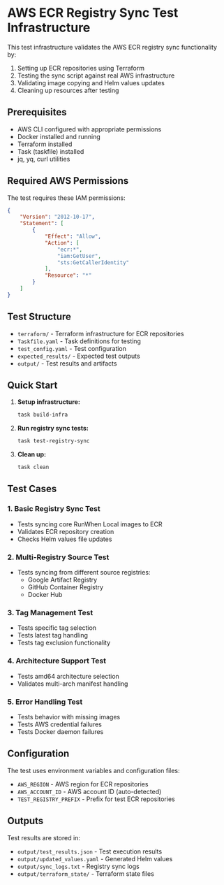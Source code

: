 # AWS ECR Registry Sync Test Infrastructure

This test infrastructure validates the AWS ECR registry sync functionality by:

1. Setting up ECR repositories using Terraform
2. Testing the sync script against real AWS infrastructure
3. Validating image copying and Helm values updates
4. Cleaning up resources after testing

## Prerequisites

- AWS CLI configured with appropriate permissions
- Docker installed and running
- Terraform installed
- Task (taskfile) installed
- jq, yq, curl utilities

## Required AWS Permissions

The test requires these IAM permissions:

```json
{
    "Version": "2012-10-17",
    "Statement": [
        {
            "Effect": "Allow",
            "Action": [
                "ecr:*",
                "iam:GetUser",
                "sts:GetCallerIdentity"
            ],
            "Resource": "*"
        }
    ]
}
```

## Test Structure

- `terraform/` - Terraform infrastructure for ECR repositories
- `Taskfile.yaml` - Task definitions for testing
- `test_config.yaml` - Test configuration
- `expected_results/` - Expected test outputs
- `output/` - Test results and artifacts

## Quick Start

1. **Setup infrastructure:**
   ```bash
   task build-infra
   ```

2. **Run registry sync tests:**
   ```bash
   task test-registry-sync
   ```

3. **Clean up:**
   ```bash
   task clean
   ```

## Test Cases

### 1. Basic Registry Sync Test
- Tests syncing core RunWhen Local images to ECR
- Validates ECR repository creation
- Checks Helm values file updates

### 2. Multi-Registry Source Test
- Tests syncing from different source registries:
  - Google Artifact Registry
  - GitHub Container Registry  
  - Docker Hub

### 3. Tag Management Test
- Tests specific tag selection
- Tests latest tag handling
- Tests tag exclusion functionality

### 4. Architecture Support Test
- Tests amd64 architecture selection
- Validates multi-arch manifest handling

### 5. Error Handling Test
- Tests behavior with missing images
- Tests AWS credential failures
- Tests Docker daemon failures

## Configuration

The test uses environment variables and configuration files:

- `AWS_REGION` - AWS region for ECR repositories
- `AWS_ACCOUNT_ID` - AWS account ID (auto-detected)
- `TEST_REGISTRY_PREFIX` - Prefix for test ECR repositories

## Outputs

Test results are stored in:
- `output/test_results.json` - Test execution results
- `output/updated_values.yaml` - Generated Helm values
- `output/sync_logs.txt` - Registry sync logs
- `output/terraform_state/` - Terraform state files 